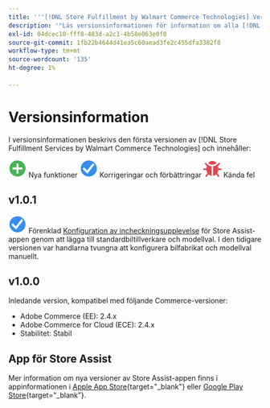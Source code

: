 ```yaml
---
title: '''[!DNL Store Fulfillment by Walmart Commerce Technologies] Versionsinformation'
description: '"Läs versionsinformationen för information om alla [!DNL Store Fulfillment by Walmart Commerce Technologies] releaser."'
exl-id: 04dcec10-fff8-483d-a2c1-4b58e063e0f0
source-git-commit: 1fb22b4644d41ea5c60aead3fe2c455dfa3382f8
workflow-type: tm+mt
source-wordcount: '135'
ht-degree: 1%

---
```


# Versionsinformation

I versionsinformationen beskrivs den första versionen av [!DNL Store Fulfillment Services by Walmart Commerce Technologies] och innehåller:

![Nytt](../assets/new.svg) Nya funktioner
![Korrigerat problem](../assets/fix.svg) Korrigeringar och förbättringar
![Känt fel](../assets/bug.svg) Kända fel

## v1.0.1

![Korrigerat problem](../assets/fix.svg) <!-- Issue WM-x -->Förenklad [Konfiguration av incheckningsupplevelse](check-in-experience-setup.md) för Store Assist-appen genom att lägga till standardbiltillverkare och modellval. I den tidigare versionen var handlarna tvungna att konfigurera bilfabrikat och modellval manuellt.

## v1.0.0

Inledande version, kompatibel med följande Commerce-versioner:

* Adobe Commerce (EE): 2.4.x
* Adobe Commerce for Cloud (ECE): 2.4.x
* Stabilitet: Stabil

## App för Store Assist

Mer information om nya versioner av Store Assist-appen finns i appinformationen i [Apple App Store](https://apps.apple.com/us/app/store-assist-by-walmart/id16092815390){target=&quot;_blank&quot;} eller [Google Play Store](https://play.google.com/store/apps/details?id=com.walmart.faas.storeassist){target=&quot;_blank&quot;}.
